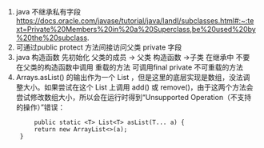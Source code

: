 1. java 不继承私有字段 https://docs.oracle.com/javase/tutorial/java/IandI/subclasses.html#:~:text=Private%20Members%20in%20a%20Superclass,be%20used%20by%20the%20subclass.
2. 可通过public protect 方法间接访问父类 private 字段
3. java 构造函数 先初始化 父类的成员 -> 父类 构造函数 ->子类
   在继承中 不要在父类的构造函数中调用 重载的方法 可调用final private 不可重载的方法
4. Arrays.asList() 的输出作为一个 List ，但是这里的底层实现是数组，没法调整大小。如果尝试在这个 List 上调用 add() 或 remove()，由于这两个方法会尝试修改数组大小，所以会在运行时得到“Unsupported Operation（不支持的操作）”错误：
   ```
        public static <T> List<T> asList(T... a) {
        return new ArrayList<>(a);
    }
    ```

